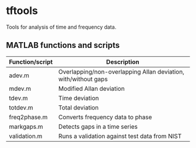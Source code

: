 # tftools
Tools for analysis of time and frequency data.

MATLAB functions and scripts
----------------------------

| Function/script     |  Description    |
| ---- | -----|
|adev.m      |  Overlapping/non-overlapping Allan deviation, with/without gaps|
|mdev.m      |  Modified Allan deviation|
|tdev.m      |  Time deviation |
|totdev.m     | Total deviation|
|freq2phase.m | Converts frequency data to phase |
|markgaps.m    | Detects gaps in a time series |
|validation.m  |Runs a validation against test data from NIST|



